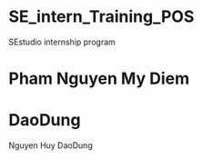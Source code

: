 # SE_intern_Training_POS

SEstudio internship program

# Pham Nguyen My Diem

# DaoDung

Nguyen Huy
DaoDung
